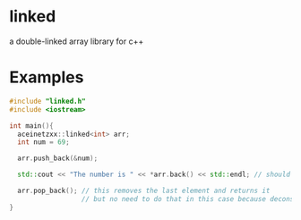 # linked
a double-linked array library for c++<br>
# Examples
```c++
#include "linked.h"
#include <iostream>

int main(){
  aceinetzxx::linked<int> arr;
  int num = 69;

  arr.push_back(&num);

  std::cout << "The number is " << *arr.back() << std::endl; // should print "The number is 69"

  arr.pop_back(); // this removes the last element and returns it
                  // but no need to do that in this case because deconstructor cleans everything
}

```
